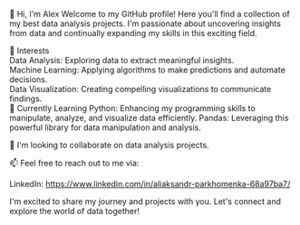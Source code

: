 👋 Hi, I'm Alex
Welcome to my GitHub profile! Here you'll find a collection of my best data analysis projects. 
I'm passionate about uncovering insights from data and continually expanding my skills in this exciting field.

👀 Interests  
Data Analysis: Exploring data to extract meaningful insights.  
Machine Learning: Applying algorithms to make predictions and automate decisions.  
Data Visualization: Creating compelling visualizations to communicate findings.  
🌱 Currently Learning
Python: Enhancing my programming skills to manipulate, analyze, and visualize data efficiently.
Pandas: Leveraging this powerful library for data manipulation and analysis.

💞️ I'm looking to collaborate on data analysis projects.
 
📫 Feel free to reach out to me via:

LinkedIn: https://www.linkedin.com/in/aliaksandr-parkhomenka-68a97ba7/

I'm excited to share my journey and projects with you. Let's connect and explore the world of data together!

<!---
aliaksparkh/aliaksparkh is a ✨ special ✨ repository because its `README.md` (this file) appears on your GitHub profile.
You can click the Preview link to take a look at your changes.
--->
